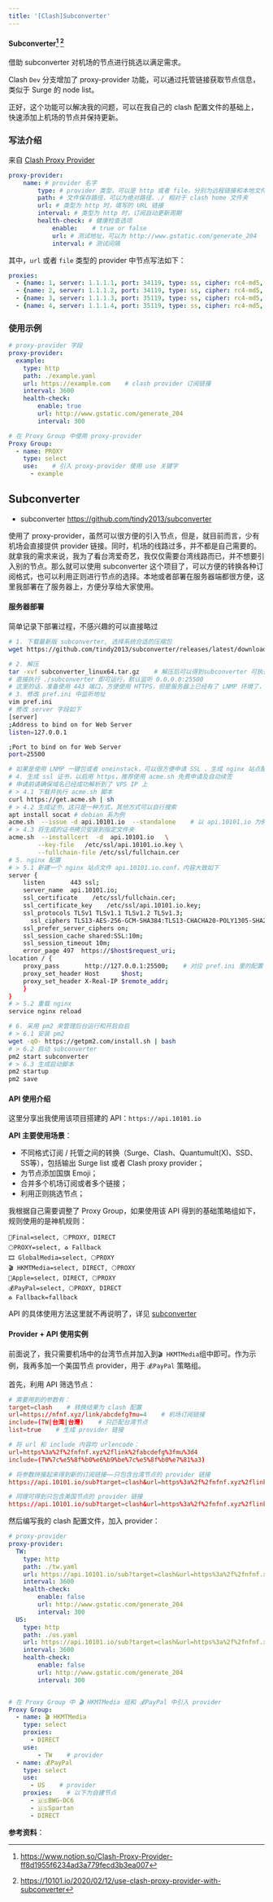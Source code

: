 ```yaml
---
title: '[Clash]Subconverter'
---
```

#### Subconverter[^1] [^2]

借助 subconverter 对机场的节点进行挑选以满足需求。

Clash `Dev` 分支增加了 proxy-provider 功能，可以通过托管链接获取节点信息，类似于 Surge 的 node list。

正好，这个功能可以解决我的问题，可以在我自己的 clash 配置文件的基础上，快速添加上机场的节点并保持更新。

### 写法介绍

来自 [Clash Proxy Provider](https://www.notion.so/Clash-Proxy-Provider-ff8d1955f6234ad3a779fecd3b3ea007)

```yaml
proxy-provider:
    name: # provider 名字
        type: # provider 类型，可以是 http 或者 file，分别为远程链接和本地文件。
        path: # 文件保存路径，可以为绝对路径，./ 相对于 clash home 文件夹
        url: # 类型为 http 时，填写的 URL 链接
        interval: # 类型为 http 时，订阅自动更新周期
        health-check: # 健康检查选项
            enable:    # true or false
            url: # 测试地址，可以为 http://www.gstatic.com/generate_204
            interval: # 测试间隔
```

其中，`url` 或者 `file` 类型的 provider 中节点写法如下：

```yaml
proxies:
  - {name: 1, server: 1.1.1.1, port: 34119, type: ss, cipher: rc4-md5, password: 3M3duq}
  - {name: 2, server: 1.1.1.2, port: 34119, type: ss, cipher: rc4-md5, password: 3M3duq}
  - {name: 3, server: 1.1.1.3, port: 35119, type: ss, cipher: rc4-md5, password: 3M3duq}
  - {name: 4, server: 1.1.1.4, port: 35119, type: ss, cipher: rc4-md5, password: 3M3duq}
```

### 使用示例

```yaml
# proxy-provider 字段
proxy-provider:
  example:
    type: http
    path: ./example.yaml
    url: https://example.com    # clash provider 订阅链接
    interval: 3600
    health-check:
        enable: true
        url: http://www.gstatic.com/generate_204
        interval: 300

# 在 Proxy Group 中使用 proxy-provider
Proxy Group:
  - name: PROXY
    type: select
    use:    # 引入 proxy-provider 使用 use 关键字
      - example    
```

## Subconverter

+ subconverter https://github.com/tindy2013/subconverter

使用了 proxy-provider，虽然可以很方便的引入节点，但是，就目前而言，少有机场会直接提供 provider  链接。同时，机场的线路过多，并不都是自己需要的。就拿我的需求来说，我为了看台湾爱奇艺，我仅仅需要台湾线路而已，并不想要引入别的节点。那么就可以使用 subconverter 这个项目了，可以方便的转换各种订阅格式，也可以利用正则进行节点的选择。本地或者部署在服务器端都很方便，这里我部署在了服务器上，方便分享给大家使用。

#### 服务器部署

简单记录下部署过程，不感兴趣的可以直接略过

```bash
# 1. 下载最新版 subconverter, 选择系统合适的压缩包
wget https://github.com/tindy2013/subconverter/releases/latest/download/subconverter_linux64.tar.gz

# 2. 解压
tar -xvf subconverter_linux64.tar.gz    # 解压后可以得到subconverter 可执行二进制文件
# 直接执行 ./subconverter 即可运行，默认监听 0.0.0.0:25500
# 这里的话，准备使用 443 端口，方便使用 HTTPS，但是服务器上已经有了 LNMP 环境了， 443 由 nginx 监听，所以采用反代的方式
# 3. 修改 pref.ini 中监听地址
vim pref.ini
# 修改 server 字段如下
[server]
;Address to bind on for Web Server
listen=127.0.0.1

;Port to bind on for Web Server
port=25500

# 如果是使用 LNMP 一键包或者 oneinstack，可以很方便申请 SSL 、生成 nginx 站点配置文件等，就不再说明了，这里简单说明下没有一键包的情况
# 4. 生成 ssl 证书，以启用 https，推荐使用 acme.sh 免费申请及自动续签
# 申请前请确保域名已经成功解析到了 VPS IP 上
# > 4.1 下载并执行 acme.sh 脚本
curl https://get.acme.sh | sh
# > 4.2 生成证书，这只是一种方式，其他方式可以自行搜索
apt install socat # debian 系为例
acme.sh  --issue -d api.10101.io  --standalone    # 以 api.10101.io 为例
# > 4.3 将生成的证书拷贝安装到指定文件夹
acme.sh  --installcert  -d  api.10101.io   \
        --key-file   /etc/ssl/api.10101.io.key \
        --fullchain-file /etc/ssl/fullchain.cer 
# 5. nginx 配置
# > 5.1 新建一个 nginx 站点文件 api.10101.io.conf，内容大致如下
server {
    listen       443 ssl;
    server_name  api.10101.io;
    ssl_certificate    /etc/ssl/fullchain.cer;
    ssl_certificate_key    /etc/ssl/api.10101.io.key;
    ssl_protocols TLSv1 TLSv1.1 TLSv1.2 TLSv1.3;
      ssl_ciphers TLS13-AES-256-GCM-SHA384:TLS13-CHACHA20-POLY1305-SHA256:TLS13-AES-128-GCM-SHA256:TLS13-AES-128-CCM-8-SHA256:TLS13-AES-128-CCM-SHA256:EECDH+CHACHA20:EECDH+AES128:RSA+AES128:EECDH+AES256:RSA+AES256:EECDH+3DES:RSA+3DES:!MD5;
    ssl_prefer_server_ciphers on;
    ssl_session_cache shared:SSL:10m;
    ssl_session_timeout 10m;
    error_page 497  https://$host$request_uri;
location / {
    proxy_pass       http://127.0.0.1:25500;    # 对应 pref.ini 里的配置
    proxy_set_header Host      $host;
    proxy_set_header X-Real-IP $remote_addr;
    }
}
# > 5.2 重载 nginx
service nginx reload

# 6. 采用 pm2 来管理后台运行和开启自启
# > 6.1 安装 pm2
wget -qO- https://getpm2.com/install.sh | bash
# > 6.2 启动 subconverter 
pm2 start subconverter
# > 6.3 生成启动脚本
pm2 startup
pm2 save
```

#### API 使用介绍

这里分享出我使用该项目搭建的 API：`https://api.10101.io`

**API 主要使用场景**：

- 不同格式订阅 / 托管之间的转换（Surge、Clash、Quantumult(X)、SSD、SS等），包括输出 Surge list 或者 Clash proxy provider；
- 为节点添加国旗 Emoji；
- 合并多个机场订阅或者多个链接；
- 利用正则挑选节点；

我根据自己需要调整了 Proxy Group，如果使用该 API 得到的基础策略组如下，规则使用的是神机规则：

```
🚥Final=select, 🌕PROXY, DIRECT
🌕PROXY=select, ♻️ Fallback
🎞 GlobalMedia=select, 🌕PROXY
🎬 HKMTMedia=select, DIRECT, 🌕PROXY
🍏Apple=select, DIRECT, 🌕PROXY
💰️PayPal=select, 🌕PROXY, DIRECT
♻️ Fallback=fallback
```

API 的具体使用方法这里就不再说明了，详见 [subconverter](https://github.com/tindy2013/subconverter/blob/master/README-cn.md)

#### Provider + API 使用实例

前面说了，我只需要机场中的台湾节点并加入到`🎬 HKMTMedia`组中即可。作为示例，我再多加一个美国节点 provider，用于 `💰️PayPal` 策略组。

首先，利用 API 筛选节点：

```toml
# 需要用到的参数有：
target=clash    # 转换结果为 clash 配置
url=https://nfnf.xyz/link/abcdefg?mu=4    # 机场订阅链接
include=(TW|台湾|台灣)    # 只匹配台湾节点
list=true    # 生成 provider 链接

# 将 url 和 include 内容均 urlencode：
url=https%3a%2f%2fnfnf.xyz%2flink%2fabcdefg%3fmu%3d4
include=(TW%7c%e5%8f%b0%e6%b9%be%7c%e5%8f%b0%e7%81%a3)

# 将参数拼接起来得到新的订阅链接——只包含台湾节点的 provider 链接
https://api.10101.io/sub?target=clash&url=https%3a%2f%2fnfnf.xyz%2flink%2fabcdefg%3fmu%3d4&include=(TW%7c%e5%8f%b0%e6%b9%be%7c%e5%8f%b0%e7%81%a3)&list=true

# 同理可得到只包含美国节点的 provider 链接
https://api.10101.io/sub?target=clash&url=https%3a%2f%2fnfnf.xyz%2flink%2fabcdefg%3fmu%3d4&include=(US%7c%e7%be%8e%e5%9b%bd)&list=true
```

然后编写我的 clash 配置文件，加入 provider：

```yaml
# proxy-provider
proxy-provider:
  TW:
    type: http
    path: ./tw.yaml
    url: https://api.10101.io/sub?target=clash&url=https%3a%2f%2fnfnf.xyz%2flink%2fabcdefg%3fmu%3d4&include=(TW%7c%e5%8f%b0%e6%b9%be%7c%e5%8f%b0%e7%81%a3)&list=true
    interval: 3600
    health-check:
        enable: false
        url: http://www.gstatic.com/generate_204
        interval: 300
  US:
    type: http
    path: ./us.yaml
    url: https://api.10101.io/sub?target=clash&url=https%3a%2f%2fnfnf.xyz%2flink%2fabcdefg%3fmu%3d4&include=(US%7c%e7%be%8e%e5%9b%bd)&list=true
    interval: 3600
    health-check:
        enable: false
        url: http://www.gstatic.com/generate_204
        interval: 300


# 在 Proxy Group 中 🎬 HKMTMedia 组和 💰️PayPal 中引入 provider
Proxy Group:
  - name: 🎬 HKMTMedia
    type: select
    proxies:
      - DIRECT
    use:
        - TW    # provider
  - name: 💰️PayPal
    type: select
    use:    
      - US    # provider
    proxies:    # 以下为自建节点
      - 🇺🇸BWG-DC6
      - 🇺🇸Spartan
      - DIRECT
```


**参考资料**：

[^1]:https://www.notion.so/Clash-Proxy-Provider-ff8d1955f6234ad3a779fecd3b3ea007
[^2]:https://10101.io/2020/02/12/use-clash-proxy-provider-with-subconverter